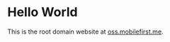 #  Hello World

This is the root domain website at [oss.mobilefirst.me](https://oss.mobilefirst.me/).
